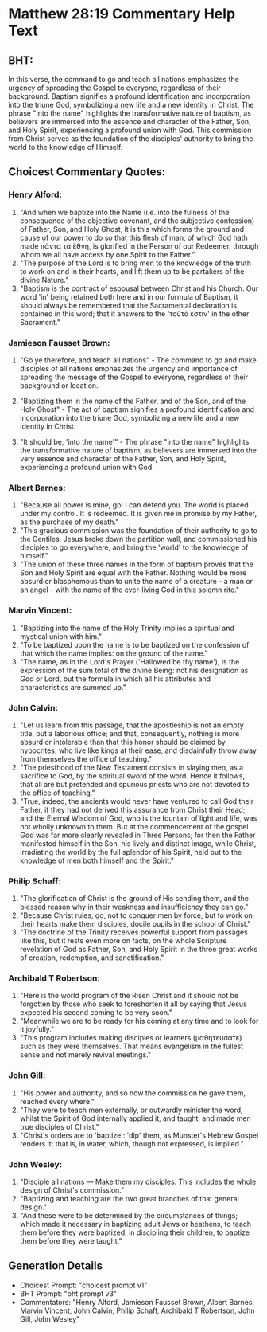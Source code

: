 # Matthew 28:19 Commentary Help Text

## BHT:
In this verse, the command to go and teach all nations emphasizes the urgency of spreading the Gospel to everyone, regardless of their background. Baptism signifies a profound identification and incorporation into the triune God, symbolizing a new life and a new identity in Christ. The phrase "into the name" highlights the transformative nature of baptism, as believers are immersed into the essence and character of the Father, Son, and Holy Spirit, experiencing a profound union with God. This commission from Christ serves as the foundation of the disciples' authority to bring the world to the knowledge of Himself.

## Choicest Commentary Quotes:
### Henry Alford:
1. "And when we baptize into the Name (i.e. into the fulness of the consequence of the objective covenant, and the subjective confession) of Father, Son, and Holy Ghost, it is this which forms the ground and cause of our power to do so that this flesh of man, of which God hath made πάντα τὰ ἔθνη, is glorified in the Person of our Redeemer, through whom we all have access by one Spirit to the Father."
2. "The purpose of the Lord is to bring men to the knowledge of the truth to work on and in their hearts, and lift them up to be partakers of the divine Nature."
3. "Baptism is the contract of espousal between Christ and his Church. Our word 'in' being retained both here and in our formula of Baptism, it should always be remembered that the Sacramental declaration is contained in this word; that it answers to the 'τοῦτό ἐστιν' in the other Sacrament."

### Jamieson Fausset Brown:
1. "Go ye therefore, and teach all nations" - The command to go and make disciples of all nations emphasizes the urgency and importance of spreading the message of the Gospel to everyone, regardless of their background or location.

2. "Baptizing them in the name of the Father, and of the Son, and of the Holy Ghost" - The act of baptism signifies a profound identification and incorporation into the triune God, symbolizing a new life and a new identity in Christ.

3. "It should be, 'into the name'" - The phrase "into the name" highlights the transformative nature of baptism, as believers are immersed into the very essence and character of the Father, Son, and Holy Spirit, experiencing a profound union with God.

### Albert Barnes:
1. "Because all power is mine, go! I can defend you. The world is placed under my control. It is redeemed. It is given me in promise by my Father, as the purchase of my death."
2. "This gracious commission was the foundation of their authority to go to the Gentiles. Jesus broke down the partition wall, and commissioned his disciples to go everywhere, and bring the 'world' to the knowledge of himself."
3. "The union of these three names in the form of baptism proves that the Son and Holy Spirit are equal with the Father. Nothing would be more absurd or blasphemous than to unite the name of a creature - a man or an angel - with the name of the ever-living God in this solemn rite."

### Marvin Vincent:
1. "Baptizing into the name of the Holy Trinity implies a spiritual and mystical union with him."
2. "To be baptized upon the name is to be baptized on the confession of that which the name implies: on the ground of the name."
3. "The name, as in the Lord's Prayer ('Hallowed be thy name'), is the expression of the sum total of the divine Being: not his designation as God or Lord, but the formula in which all his attributes and characteristics are summed up."

### John Calvin:
1. "Let us learn from this passage, that the apostleship is not an empty title, but a laborious office; and that, consequently, nothing is more absurd or intolerable than that this honor should be claimed by hypocrites, who live like kings at their ease, and disdainfully throw away from themselves the office of teaching."
2. "The priesthood of the New Testament consists in slaying men, as a sacrifice to God, by the spiritual sword of the word. Hence it follows, that all are but pretended and spurious priests who are not devoted to the office of teaching."
3. "True, indeed, the ancients would never have ventured to call God their Father, if they had not derived this assurance from Christ their Head; and the Eternal Wisdom of God, who is the fountain of light and life, was not wholly unknown to them. But at the commencement of the gospel God was far more clearly revealed in Three Persons; for then the Father manifested himself in the Son, his lively and distinct image, while Christ, irradiating the world by the full splendor of his Spirit, held out to the knowledge of men both himself and the Spirit."

### Philip Schaff:
1. "The glorification of Christ is the ground of His sending them, and the blessed reason why in their weakness and insufficiency they can go."
2. "Because Christ rules, go, not to conquer men by force, but to work on their hearts make them disciples, docile pupils in the school of Christ."
3. "The doctrine of the Trinity receives powerful support from passages like this, but it rests even more on facts, on the whole Scripture revelation of God as Father, Son, and Holy Spirit in the three great works of creation, redemption, and sanctification."

### Archibald T Robertson:
1. "Here is the world program of the Risen Christ and it should not be forgotten by those who seek to foreshorten it all by saying that Jesus expected his second coming to be very soon."
2. "Meanwhile we are to be ready for his coming at any time and to look for it joyfully."
3. "This program includes making disciples or learners (μαθητευσατε) such as they were themselves. That means evangelism in the fullest sense and not merely revival meetings."

### John Gill:
1. "His power and authority, and so now the commission he gave them, reached every where."
2. "They were to teach men externally, or outwardly minister the word, whilst the Spirit of God internally applied it, and taught, and made men true disciples of Christ."
3. "Christ's orders are to 'baptize': 'dip' them, as Munster's Hebrew Gospel renders it; that is, in water, which, though not expressed, is implied."

### John Wesley:
1. "Disciple all nations — Make them my disciples. This includes the whole design of Christ's commission."
2. "Baptizing and teaching are the two great branches of that general design."
3. "And these were to be determined by the circumstances of things; which made it necessary in baptizing adult Jews or heathens, to teach them before they were baptized; in discipling their children, to baptize them before they were taught."


## Generation Details
- Choicest Prompt: "choicest prompt v1"
- BHT Prompt: "bht prompt v3"
- Commentators: "Henry Alford, Jamieson Fausset Brown, Albert Barnes, Marvin Vincent, John Calvin, Philip Schaff, Archibald T Robertson, John Gill, John Wesley"
